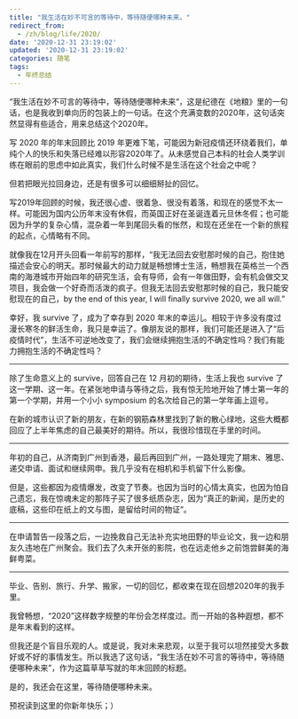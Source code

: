 ```yaml
---
title: "我生活在妙不可言的等待中，等待随便哪种未来。"
redirect_from:
  - /zh/blog/life/2020/
date: '2020-12-31 23:19:02'
updated: '2020-12-31 23:19:02'
categories: 随笔
tags:
  - 年终总结
---
```


“我生活在妙不可言的等待中，等待随便哪种未来“，这是纪德在《地粮》里的一句话，也是我收到单向历的包装上的一句话。在这个充满变数的2020年，这句话突然显得有些适合，用来总结这个2020年。

写 2020 年的年末回顾比 2019 年更难下笔，可能因为新冠疫情还环绕着我们，单纯个人的快乐和失落已经难以形容2020年了。从未感觉自己本科的社会人类学训练在眼前的思虑中如此真实，我们什么时候不是生活在这个社会之中呢？

但若把眼光拉回身边，还是有很多可以细细掰扯的回忆。

写2019年回顾的时候，我还很心虚、很着急、很没有着落，和现在的感觉不太一样。可能因为国内公历年末没有休假，而英国正好在圣诞连着元旦休冬假；也可能因为升学的复杂心情，混杂着一年到尾回头看的怅然，和现在还坐在一个新的旅程的起点，心情略有不同。

就像我在12月开头回看一年前写的那样，“我无法回去安慰那时候的自己，抱住她描述会安心的明天。那时候最大的动力就是畅想博士生活，畅想我在英格兰一个西南的海港城市开始四年的研究生活，会有导师，会有一年做田野，会有机会做交叉项目，我会做一个好奇而活泼的疯子。但我无法回去安慰那时候的自己，我只能安慰现在的自己，by the end of this year, I will finally survive 2020, we all will.”

幸好，我 survive 了，成为了幸存到 2020 年末的幸运儿。相较于许多没有度过漫长寒冬的鲜活生命，我只是幸运了。像朋友说的那样，我们可能还是进入了“后疫情时代”，生活不可逆地改变了，我们会继续拥抱生活的不确定性吗？我们有能力拥抱生活的不确定性吗？

---

除了生命意义上的 survive，回答自己在 12 月初的期待，生活上我也 survive 了这一学期、这一年。在紧张地申请与等待之后，我有惊无险地开始了博士第一年的第一个学期，并用一个小小 symposium 的名次给自己的第一学年画上逗号。

在新的城市认识了新的朋友，在新的钢筋森林里找到了新的散心绿地，这些大概都回应了上半年焦虑的自己最美好的期待。所以，我很珍惜现在手里的时间。

---

年初的自己，从济南到广州到香港，最后再回到广州，一路处理完了期末、雅思、递交申请、面试和继续网申。我几乎没有在相机和手机留下什么影像。

但是，这些都因为疫情爆发，改变了节奏。也因为当时的心情太真实，也因为怕自己遗忘，我在惊魂未定的那阵子买了很多纸质杂志，因为“真正的新闻，是历史的底稿，这些印在纸上的文与图，是留给时间的物证“。

---

在申请暂告一段落之后，一边挽救自己无法补充实地田野的毕业论文，我一边和朋友久违地在广州聚会。我们去了久未开张的影院，也在远走他乡之前饱尝鲜美的海鲜粤菜。

---

毕业、告别、旅行、升学、搬家，一切的回忆，都收束在现在回想2020年的我手里。

我曾畅想，“2020”这样数字规整的年份会怎样度过。而一开始的各种遐想，都不是年末看到的这样。

但我还是个盲目乐观的人。或是说，我对未来悲观，以至于我可以坦然接受大多数好或不好的事情发生。所以我选了这句话，“我生活在妙不可言的等待中，等待随便哪种未来”，作为这篇草草写就的年末回顾的标题。

是的，我还会在这里，等待随便哪种未来。

预祝读到这里的你新年快乐；）